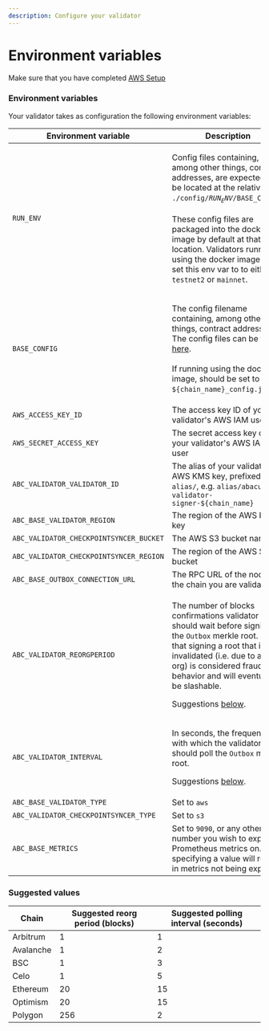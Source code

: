 ```yaml
---
description: Configure your validator
---
```


# Environment variables

Make sure that you have completed [AWS Setup](aws-setup.md)

### Environment variables

Your validator takes as configuration the following environment variables:

| Environment variable                    | Description                                                                                                                                                                                                                                                                                                                                                                               |
| --------------------------------------- | ----------------------------------------------------------------------------------------------------------------------------------------------------------------------------------------------------------------------------------------------------------------------------------------------------------------------------------------------------------------------------------------- |
| `RUN_ENV`                               | <p>Config files containing, among other things, contract addresses, are expected to be located at the relative path <code>./config/$RUN_ENV/$BASE_CONFIG</code>.<br><br>These config files are packaged into the docker image by default at that location. Validators running using the docker image can set this env var to to either <code>testnet2</code> or <code>mainnet</code>.</p> |
| `BASE_CONFIG`                           | <p>The config filename containing, among other things, contract addresses. The config files can be found <a href="https://github.com/abacus-network/abacus-monorepo/tree/main/rust/config/mainnet">here</a>.<br><br>If running using the docker image, should be set to <code>${chain_name}_config.json</code>.</p>                                                                       |
| `AWS_ACCESS_KEY_ID`                     | The access key ID of your validator's AWS IAM user                                                                                                                                                                                                                                                                                                                                        |
| `AWS_SECRET_ACCESS_KEY`                 | The secret access key of your validator's AWS IAM user                                                                                                                                                                                                                                                                                                                                    |
| `ABC_VALIDATOR_VALIDATOR_ID`            | The alias of your validator's AWS KMS key, prefixed with `alias/`, e.g. `alias/abacus-validator-signer-${chain_name}`                                                                                                                                                                                                                                                                     |
| `ABC_BASE_VALIDATOR_REGION`             | The region of the AWS KMS key                                                                                                                                                                                                                                                                                                                                                             |
| `ABC_VALIDATOR_CHECKPOINTSYNCER_BUCKET` | The AWS S3 bucket name                                                                                                                                                                                                                                                                                                                                                                    |
| `ABC_VALIDATOR_CHECKPOINTSYNCER_REGION` | The region of the AWS S3 bucket                                                                                                                                                                                                                                                                                                                                                           |
| `ABC_BASE_OUTBOX_CONNECTION_URL`        | The RPC URL of the node for the chain you are validating                                                                                                                                                                                                                                                                                                                                  |
| `ABC_VALIDATOR_REORGPERIOD`             | <p>The number of blocks confirmations validator should wait before signing the <code>Outbox</code> merkle root. Note that signing a root that is later invalidated (i.e. due to a re-org) is considered fraudulent behavior and will eventually be slashable. </p><p></p><p>Suggestions <a href="environment-variables.md#suggested-reorg-periods">below</a>.</p>                         |
| `ABC_VALIDATOR_INTERVAL`                | <p>In seconds, the frequency with which the validator should poll the <code>Outbox</code> merkle root.</p><p></p><p>Suggestions <a href="environment-variables.md#suggested-reorg-periods">below</a>.</p>                                                                                                                                                                                 |
| `ABC_BASE_VALIDATOR_TYPE`               | Set to `aws`                                                                                                                                                                                                                                                                                                                                                                              |
| `ABC_VALIDATOR_CHECKPOINTSYNCER_TYPE`   | Set to `s3`                                                                                                                                                                                                                                                                                                                                                                               |
| `ABC_BASE_METRICS`                      | Set to `9090`, or any other port number you wish to expose Prometheus metrics on. Not specifying a value will result in metrics not being exposed.                                                                                                                                                                                                                                        |

### Suggested values

| Chain     | Suggested reorg period (blocks) | Suggested polling interval (seconds) |
| --------- | ------------------------------- | ------------------------------------ |
| Arbitrum  | 1                               | 1                                    |
| Avalanche | 1                               | 2                                    |
| BSC       | 1                               | 3                                    |
| Celo      | 1                               | 5                                    |
| Ethereum  | 20                              | 15                                   |
| Optimism  | 20                              | 15                                   |
| Polygon   | 256                             | 2                                    |

